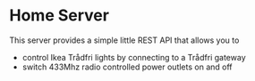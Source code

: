 # Home Server

This server provides a simple little REST API that allows you to
* control Ikea Trådfri lights by connecting to a Trådfri gateway
* switch 433Mhz radio controlled power outlets on and off 
